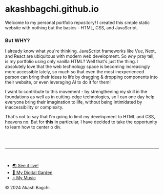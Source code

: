 # akashbagchi.github.io

Welcome to my personal portfolio repository! I created this simple static website with nothing but the basics - HTML, CSS, and JavaScript.

### But WHY?

I already know what you're thinking. JavaScript frameworks like Vue, Next, and React are ubiquitous with modern web development. So _why_ pray tell, is my portfolio using only vanilla HTML? Well that's just the thing. I absolutely love that the web technology space is becoming increasingly more accessible lately, so much so that even the most inexperienced person can bring their ideas to life by dragging & dropping components into their website, or even leveraging AI to do it for them!

I want to contribute to this movement - by
strengthening my skill in the foundations as well as in cutting-edge technologies, so I can one day help everyone bring their imagination to life, without being intimidated by inaccessibility or complexity.

That's not to say that I'm going to limit my development to HTML and CSS, heavens no. But for **this** in particular, I have decided to take the opportunity to learn how to center o div.

<br /><br />

---

<br />

- [🌏 See it live!](https://akashbagchi.xyz/)
- [🧠 My Digital Garden](https://garden.akashbagchi.xyz/)
- [🎶 My Music](https://linktr.ee/akashbagchi/)

© 2024 Akash Bagchi.
